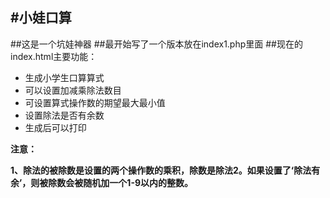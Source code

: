 #小娃口算
---
##这是一个坑娃神器
##最开始写了一个版本放在index1.php里面
##现在的index.html主要功能：
+ 生成小学生口算算式
+ 可以设置加减乘除法数目
+ 可设置算式操作数的期望最大最小值
+ 设置除法是否有余数
+ 生成后可以打印

**注意：**

**1、除法的被除数是设置的两个操作数的乘积，除数是除法2。如果设置了‘除法有余’，则被除数会被随机加一个1-9以内的整数。**
